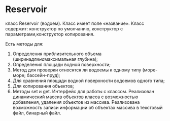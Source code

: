 # Reservoir
класс Reservoir (водоем). Класс  имеет поле «название». Класс содержит: конструктор по умолчанию, конструктор с параметрами,конструктор копирования.

Есть методы для:
1. Определения приблизительного объема (ширина*длина*максимальная глубина);
2. Определения площади водной поверхности;
3. Метод для проверки относятся ли водоемы к одному типу (море-море; бассейн-пруд);
4. Для сравнения площади водной поверхности водоемов одного типа;
5. Для копирования объектов;
6. Методы set и get.
Интерфейс для работы с классом. Реализован динамический массив объектов класса с возможностью добавления, удаления объектов из массива. Реализована возможность записи информации об объектах массива в текстовый файл, бинарный файл.
